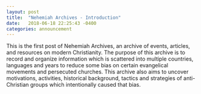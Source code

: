 ```yaml
---
layout: post
title:  "Nehemiah Archives - Introduction"
date:   2018-06-18 22:25:43 -0400
categories: announcement
---
```


This is the first post of Nehemiah Archives, an archive of events, articles, and resources on modern Christianity. The purpose of this archive is to record and organize information which is scattered into multiple countries, languages and years to reduce some bias on certain evangelical movements and persecuted churches. This archive also aims to uncover motivations, activities, historical background, tactics and strategies of anti-Christian groups which intentionally caused that bias.
